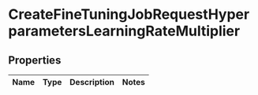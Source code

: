 

# CreateFineTuningJobRequestHyperparametersLearningRateMultiplier

## Properties

Name | Type | Description | Notes
------------ | ------------- | ------------- | -------------




